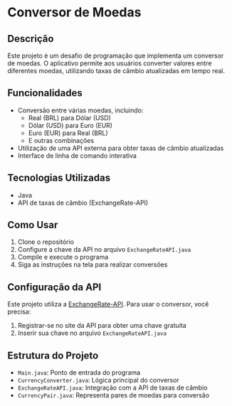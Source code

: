 # Conversor de Moedas

## Descrição

Este projeto é um desafio de programação que implementa um conversor de moedas. O aplicativo permite aos usuários converter valores entre diferentes moedas, utilizando taxas de câmbio atualizadas em tempo real.

## Funcionalidades

- Conversão entre várias moedas, incluindo:
  - Real (BRL) para Dólar (USD)
  - Dólar (USD) para Euro (EUR)
  - Euro (EUR) para Real (BRL)
  - E outras combinações
- Utilização de uma API externa para obter taxas de câmbio atualizadas
- Interface de linha de comando interativa

## Tecnologias Utilizadas

- Java
- API de taxas de câmbio (ExchangeRate-API)

## Como Usar

1. Clone o repositório
2. Configure a chave da API no arquivo `ExchangeRateAPI.java`
3. Compile e execute o programa
4. Siga as instruções na tela para realizar conversões

## Configuração da API

Este projeto utiliza a [ExchangeRate-API](https://www.exchangerate-api.com/). Para usar o conversor, você precisa:

1. Registrar-se no site da API para obter uma chave gratuita
2. Inserir sua chave no arquivo `ExchangeRateAPI.java`

## Estrutura do Projeto

- `Main.java`: Ponto de entrada do programa
- `CurrencyConverter.java`: Lógica principal do conversor
- `ExchangeRateAPI.java`: Integração com a API de taxas de câmbio
- `CurrencyPair.java`: Representa pares de moedas para conversão

